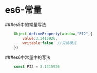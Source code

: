 # es6-常量

###es5中的常量写法

```javascript
    Object.defineProperty(window,"PI2",{
        value:3.1415926,
        writable:false  //只读模式
    })
```

###es6中常量中的写法
```javascript
    const PI2 = 3.1415926
```